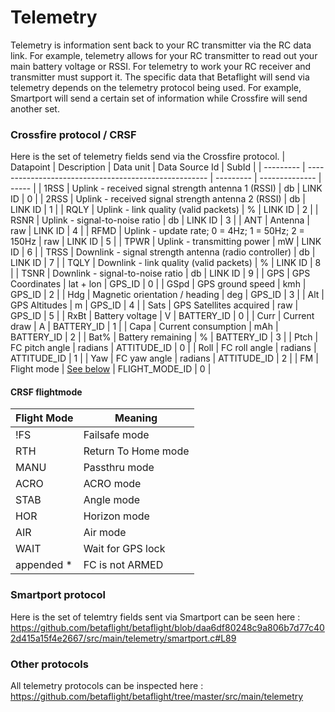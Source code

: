 # Telemetry

Telemetry is information sent back to your RC transmitter via the RC data link. For example, telemetry allows for your RC transmitter to read out your main battery voltage or RSSI. For telemetry to work your RC receiver and transmitter must support it. The specific data that Betaflight will send via telemetry depends on the telemetry protocol being used. For example, Smartport will send a certain set of information while Crossfire will send another set.

### Crossfire protocol / CRSF

Here is the set of telemetry fields send via the Crossfire protocol.
| Datapoint | Description                                           | Data unit | Data Source Id | SubId |
| --------- | ----------------------------------------------------- | --------- | -------------- | ----- |
| 1RSS	    | Uplink - received signal strength antenna 1 (RSSI)    | db        | LINK ID        |   0   | 
| 2RSS	    | Uplink - received signal strength antenna 2 (RSSI)    | db        | LINK ID        |   1   |
| RQLY	    | Uplink - link quality (valid packets)                 | %         | LINK ID        |   2   |
| RSNR	    | Uplink - signal-to-noise ratio                        | db        | LINK ID        |   3   |
| ANT	    | Antenna                                               | raw       | LINK ID        |   4   |
| RFMD	    | Uplink - update rate; 0 = 4Hz; 1 = 50Hz; 2 = 150Hz    | raw       | LINK ID        |   5   |
| TPWR	    | Uplink - transmitting power                           | mW        | LINK ID        |   6   |
| TRSS	    | Downlink - signal strength antenna (radio controller) | db        | LINK ID        |   7   |
| TQLY	    | Downlink - link quality (valid packets)               | %         | LINK ID        |   8   |
| TSNR	    | Downlink - signal-to-noise ratio	                    | db        | LINK ID        |   9   |
| GPS	    | GPS Coordinates	                                    | lat + lon | GPS_ID         |   0   |
| GSpd	    | GPS ground speed                                      | kmh       | GPS_ID         |   2   |
| Hdg	    | Magnetic orientation / heading                        | deg       | GPS_ID         |   3   |
| Alt	    | GPS Altitudes                                         | m         | GPS_ID         |   4   |
| Sats	    | GPS Satellites acquired                               | raw       | GPS_ID         |   5   |
| RxBt	    | Battery voltage                                       | V	        | BATTERY_ID     |   0   |
| Curr	    | Current draw                                          | A         | BATTERY_ID     |   1   |
| Capa	    | Current consumption                                   | mAh       | BATTERY_ID     |   2   |
| Bat%	    | Battery remaining                                     | %         | BATTERY_ID     |   3   |
| Ptch	    | FC pitch angle                                        | radians   | ATTITUDE_ID    |   0   | 
| Roll	    | FC roll angle                                         | radians   | ATTITUDE_ID    |   1   |
| Yaw	    | FC yaw angle                                          | radians   | ATTITUDE_ID    |   2   |
| FM	    | Flight mode                                           | [See below](#CRSF-flightmode) | FLIGHT_MODE_ID |   0   |

#### <a id="CRSF-flightmode"></a> CRSF flightmode
| Flight Mode | Meaning             |
| ----------- | ------------------- |
| !FS         | Failsafe mode       |
| RTH         | Return To Home mode |
| MANU        | Passthru mode       |
| ACRO        | ACRO mode           |
| STAB        | Angle mode          |
| HOR         | Horizon mode        |
| AIR         | Air mode            |
| WAIT        | Wait for GPS lock   |
| appended *  | FC is not ARMED     |

### Smartport protocol 

Here is the set of telemtry fields sent via Smartport can be seen here : https://github.com/betaflight/betaflight/blob/daa6df80248c9a806b7d77c402d415a15f4e2667/src/main/telemetry/smartport.c#L89

### Other protocols
All telemetry protocols can be inspected here : https://github.com/betaflight/betaflight/tree/master/src/main/telemetry
